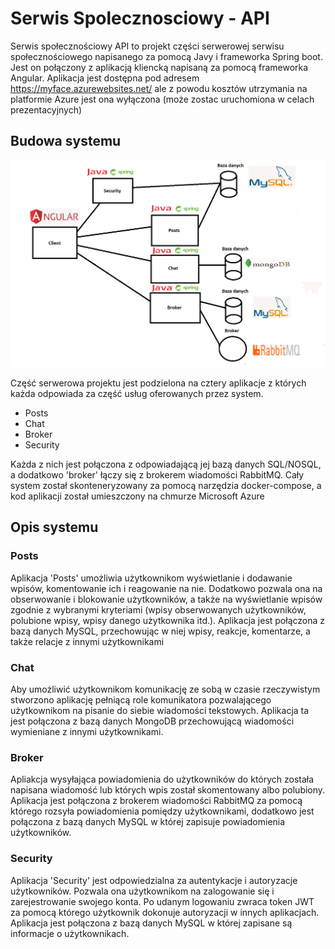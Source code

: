 # Serwis Spolecznosciowy - API
Serwis społecznościowy API to projekt części serwerowej serwisu społecznościowego napisanego za pomocą Javy i frameworka Spring boot. Jest on połączony z aplikacją kliencką
napisaną za pomocą frameworka Angular. Aplikacja jest dostępna pod adresem https://myface.azurewebsites.net/ ale z powodu kosztów utrzymania na platformie Azure jest ona wyłączona (może zostac uruchomiona w celach prezentacyjnych)

## Budowa systemu 
![alt text](ImagesAPI/schemat.png)

Część serwerowa projektu jest podzielona na cztery aplikacje z których każda odpowiada za część usług oferowanych przez system.

- Posts
- Chat
- Broker
- Security

Każda z nich jest połączona z odpowiadającą jej bazą danych SQL/NOSQL, a dodatkowo 'broker' łączy się z brokerem wiadomości RabbitMQ. Cały system został skonteneryzowany
za pomocą narzędzia docker-compose, a kod aplikacji został umieszczony na chmurze Microsoft Azure

## Opis systemu 

### Posts
Aplikacja 'Posts' umożliwia użytkownikom wyświetlanie i dodawanie wpisów, komentowanie ich i reagowanie na nie.
Dodatkowo pozwala ona na obserwowanie i blokowanie użytkowników, a także na wyświetlanie wpisów zgodnie z wybranymi kryteriami (wpisy obserwowanych użytkowników, 
polubione wpisy, wpisy danego użytkownika itd.). Aplikacja jest połączona z bazą danych MySQL, przechowując w niej wpisy, reakcje, komentarze,
a także relacje z innymi użytkownikami

### Chat
Aby umożliwić użytkownikom komunikację ze sobą w czasie rzeczywistym stworzono aplikację pełniącą role komunikatora pozwalającego użytkownikom na pisanie 
do siebie wiadomości tekstowych. Aplikacja ta jest połączona z bazą danych MongoDB przechowującą wiadomości wymieniane z innymi użytkownikami.

### Broker
Apliakcja wysyłająca powiadomienia do użytkowników do których została napisana wiadomość lub których
wpis został skomentowany albo polubiony. Aplikacja jest połączona z brokerem wiadomości RabbitMQ za pomocą którego rozsyła powiadomienia pomiędzy użytkownikami, 
dodatkowo jest połączona z bazą danych MySQL w której zapisuje powiadomienia użytkowników.

### Security
Aplikacja 'Security' jest odpowiedzialna za autentykacje i autoryzacje użytkowników. Pozwala ona użytkownikom na zalogowanie się i zarejestrowanie 
swojego konta. Po udanym logowaniu zwraca token JWT za pomocą którego użytkownik dokonuje autoryzacji w innych aplikacjach. 
Aplikacja jest połączona z bazą danych MySQL w której zapisane są informacje o użytkownikach.
